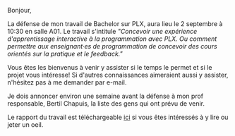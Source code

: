 Bonjour,

La défense de mon travail de Bachelor sur PLX, aura lieu le 2 septembre à 10:30 en salle A01. Le travail s'intitule _"Concevoir une expérience d'apprentissage interactive à la programmation avec PLX. Ou comment permettre aux enseignant·es de programmation de concevoir des cours orientés sur la pratique et le feedback."_

Vous êtes les bienvenus à venir y assister si le temps le permet et si le projet vous intéresse! Si d'autres connaissances aimeraient aussi y assister, n'hésitez pas à me demander par e-mail.

Je dois annoncer environ une semaine avant la défense à mon prof responsable, Bertil Chapuis, la liste des gens qui ont prévu de venir.

Le rapport du travail est téléchargeable [ici](https://github.com/samuelroland/tb-docs/blob/main/report/rapport-final-tb-plx.pdf) si vous êtes intéressés à y lire ou jeter un oeil.
